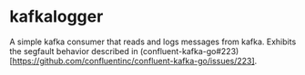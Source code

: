 # kafkalogger

A simple kafka consumer that reads and logs messages from kafka. Exhibits
the segfault behavior described in (confluent-kafka-go#223)[https://github.com/confluentinc/confluent-kafka-go/issues/223].
